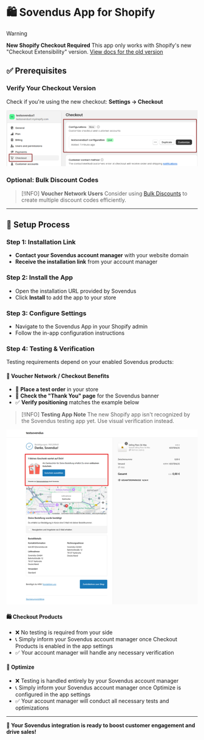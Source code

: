 # 🛍️ Sovendus App for Shopify

> [!WARNING]
> **New Shopify Checkout Required**
> This app only works with Shopify's new "Checkout Extensibility" version. [View docs for the old version](https://developer-hub.sovendus.com/Voucher-Network-Checkout-Benefits/Web-Integration/Shopify-Integration-(old-version))

## ✅ Prerequisites

### Verify Your Checkout Version

Check if you're using the new checkout: **Settings → Checkout**

![New Shopify Checkout Version](https://raw.githubusercontent.com/Sovendus-GmbH/Sovendus-Integrations-Documentation/main/vn-cb/web/shopify-app-docs/new-shopify-checkout-version.png)

### Optional: Bulk Discount Codes

> [!INFO]
> **Voucher Network Users**
> Consider using [Bulk Discounts](https://apps.shopify.com/bulk-discounts) to create multiple discount codes efficiently.

---

## 🚀 Setup Process

### Step 1: Installation Link

- **Contact your Sovendus account manager** with your website domain
- **Receive the installation link** from your account manager

### Step 2: Install the App

- Open the installation URL provided by Sovendus
- Click **Install** to add the app to your store

### Step 3: Configure Settings

- Navigate to the Sovendus App in your Shopify admin
- Follow the in-app configuration instructions

### Step 4: Testing & Verification

Testing requirements depend on your enabled Sovendus products:

#### 🎯 Voucher Network / Checkout Benefits

- 🛒 **Place a test order** in your store
- 👀 **Check the "Thank You" page** for the Sovendus banner
- ✅ **Verify positioning** matches the example below

> [!INFO]
> **Testing App Note**
> The new Shopify app isn't recognized by the Sovendus testing app yet. Use visual verification instead.

![Shopify App Integration Example](https://raw.githubusercontent.com/Sovendus-GmbH/Sovendus-Integrations-Documentation/main/vn-cb/web/shopify-app-docs/Shopify-App.png)

#### 🛍️ Checkout Products

- ❌ No testing is required from your side
- 📞 Simply inform your Sovendus account manager once Checkout Products is enabled in the app settings
- ✅ Your account manager will handle any necessary verification

#### 🚀 Optimize

- ❌ Testing is handled entirely by your Sovendus account manager
- 📞 Simply inform your Sovendus account manager once Optimize is configured in the app settings
- ✅ Your account manager will conduct all necessary tests and optimizations

---

**🎉 Your Sovendus integration is ready to boost customer engagement and drive sales!**
